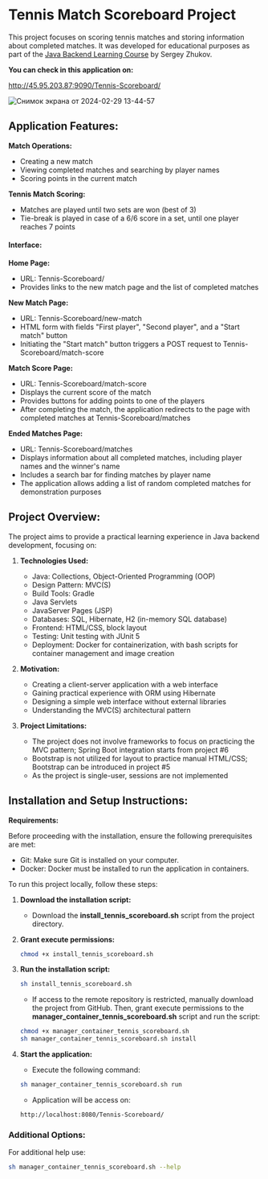 # Tennis Match Scoreboard Project

This project focuses on scoring tennis matches and storing information about completed matches. It was developed for
educational purposes as part of
the [Java Backend Learning Course](https://zhukovsd.github.io/java-backend-learning-course/) by Sergey Zhukov.

**You can check in this application on:**

http://45.95.203.87:9090/Tennis-Scoreboard/


![Снимок экрана от 2024-02-29 13-44-57](https://github.com/dDevusS/Tennis-Scoreboard/assets/140493120/72fbbe0f-d773-4727-962e-c3c27cbb68d5)

## Application Features:

**Match Operations:**

- Creating a new match
- Viewing completed matches and searching by player names
- Scoring points in the current match

**Tennis Match Scoring:**

- Matches are played until two sets are won (best of 3)
- Tie-break is played in case of a 6/6 score in a set, until one player reaches 7 points

#### Interface:

**Home Page:**

- URL: Tennis-Scoreboard/
- Provides links to the new match page and the list of completed matches

**New Match Page:**

- URL: Tennis-Scoreboard/new-match
- HTML form with fields "First player", "Second player", and a "Start match" button
- Initiating the "Start match" button triggers a POST request to Tennis-Scoreboard/match-score

**Match Score Page:**

- URL: Tennis-Scoreboard/match-score
- Displays the current score of the match
- Provides buttons for adding points to one of the players
- After completing the match, the application redirects to the page with completed matches at Tennis-Scoreboard/matches

**Ended Matches Page:**

- URL: Tennis-Scoreboard/matches
- Displays information about all completed matches, including player names and the winner's name
- Includes a search bar for finding matches by player name
- The application allows adding a list of random completed matches for demonstration purposes

## Project Overview:

The project aims to provide a practical learning experience in Java backend development, focusing on:

1. **Technologies Used:**
    - Java: Collections, Object-Oriented Programming (OOP)
    - Design Pattern: MVC(S)
    - Build Tools: Gradle
    - Java Servlets
    - JavaServer Pages (JSP)
    - Databases: SQL, Hibernate, H2 (in-memory SQL database)
    - Frontend: HTML/CSS, block layout
    - Testing: Unit testing with JUnit 5
    - Deployment: Docker for containerization, with bash scripts for container management and image creation

2. **Motivation:**
    - Creating a client-server application with a web interface
    - Gaining practical experience with ORM using Hibernate
    - Designing a simple web interface without external libraries
    - Understanding the MVC(S) architectural pattern

3. **Project Limitations:**
    - The project does not involve frameworks to focus on practicing the MVC pattern; Spring Boot integration starts
      from project #6
    - Bootstrap is not utilized for layout to practice manual HTML/CSS; Bootstrap can be introduced in project #5
    - As the project is single-user, sessions are not implemented

## Installation and Setup Instructions:

**Requirements:**

Before proceeding with the installation, ensure the following prerequisites are met:

- Git: Make sure Git is installed on your computer.
- Docker: Docker must be installed to run the application in containers.



To run this project locally, follow these steps:

1. **Download the installation script:**
    - Download the **install_tennis_scoreboard.sh** script from the project directory.

2. **Grant execute permissions:**
   ```bash
   chmod +x install_tennis_scoreboard.sh

3. **Run the installation script:**
   ```bash
   sh install_tennis_scoreboard.sh
   ```
    - If access to the remote repository is restricted, manually download the project from GitHub. Then, grant execute
      permissions to the **manager_container_tennis_scoreboard.sh** script and run the script:
   ```bash
   chmod +x manager_container_tennis_scoreboard.sh
   sh manager_container_tennis_scoreboard.sh install
   ```

4. **Start the application:**
    - Execute the following command:
   ```bash
   sh manager_container_tennis_scoreboard.sh run
   ```
    - Application will be access on:
   ```
   http://localhost:8080/Tennis-Scoreboard/
   ```

### Additional Options:

For additional help use:

```bash
sh manager_container_tennis_scoreboard.sh --help
```


